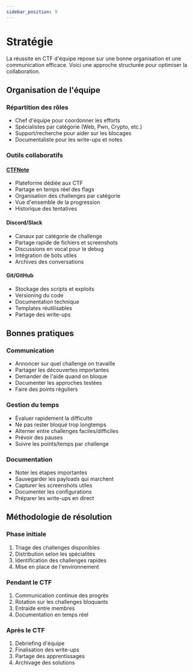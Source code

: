 ```yaml
---
sidebar_position: 9
---
```


# Stratégie

La réussite en CTF d'équipe repose sur une bonne organisation et une communication efficace. Voici une approche structurée pour optimiser la collaboration.

## Organisation de l'équipe

### Répartition des rôles
- Chef d'équipe pour coordonner les efforts
- Spécialistes par catégorie (Web, Pwn, Crypto, etc.)
- Support/recherche pour aider sur les blocages
- Documentaliste pour les write-ups et notes

### Outils collaboratifs

#### [CTFNote](https://github.com/TFNS/CTFNote)
- Plateforme dédiée aux CTF
- Partage en temps réel des flags
- Organisation des challenges par catégorie
- Vue d'ensemble de la progression
- Historique des tentatives

#### Discord/Slack
- Canaux par catégorie de challenge
- Partage rapide de fichiers et screenshots
- Discussions en vocal pour le debug
- Intégration de bots utiles
- Archives des conversations

#### Git/GitHub
- Stockage des scripts et exploits
- Versioning du code
- Documentation technique
- Templates réutilisables
- Partage des write-ups

## Bonnes pratiques

### Communication
- Annoncer sur quel challenge on travaille
- Partager les découvertes importantes
- Demander de l'aide quand on bloque
- Documenter les approches testées
- Faire des points réguliers

### Gestion du temps
- Évaluer rapidement la difficulté
- Ne pas rester bloqué trop longtemps
- Alterner entre challenges faciles/difficiles
- Prévoir des pauses
- Suivre les points/temps par challenge

### Documentation
- Noter les étapes importantes
- Sauvegarder les payloads qui marchent
- Capturer les screenshots utiles
- Documenter les configurations
- Préparer les write-ups en direct

## Méthodologie de résolution

### Phase initiale
1. Triage des challenges disponibles
2. Distribution selon les spécialités
3. Identification des challenges rapides
4. Mise en place de l'environnement

### Pendant le CTF
1. Communication continue des progrès
2. Rotation sur les challenges bloquants
3. Entraide entre membres
4. Documentation en temps réel

### Après le CTF
1. Debriefing d'équipe
2. Finalisation des write-ups
3. Partage des apprentissages
4. Archivage des solutions
